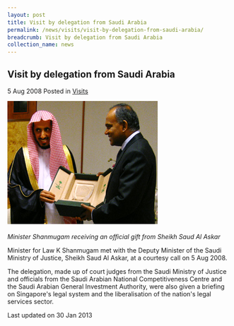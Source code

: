 ```yaml
---
layout: post
title: Visit by delegation from Saudi Arabia
permalink: /news/visits/visit-by-delegation-from-saudi-arabia/
breadcrumb: Visit by delegation from Saudi Arabia
collection_name: news
---
```


Visit by delegation from Saudi Arabia
---

5 Aug 2008 Posted in [Visits](/news/visits/)

<div class="image"><img src="/images/visit-by-delegation-from-saudi.jpg/"></div><br>
<i>Minister Shanmugam receiving an official gift from Sheikh Saud Al Askar</i>

Minister for Law K Shanmugam met with the Deputy Minister of the Saudi Ministry of Justice, Sheikh Saud Al Askar, at a courtesy call on 5 Aug 2008.

The delegation, made up of court judges from the Saudi Ministry of Justice and officials from the Saudi Arabian National Competitiveness Centre and the Saudi Arabian General Investment Authority, were also given a briefing on Singapore's legal system and the liberalisation of the nation's legal services sector.

<p class="right-side-updated">Last updated on 30 Jan 2013</p>

